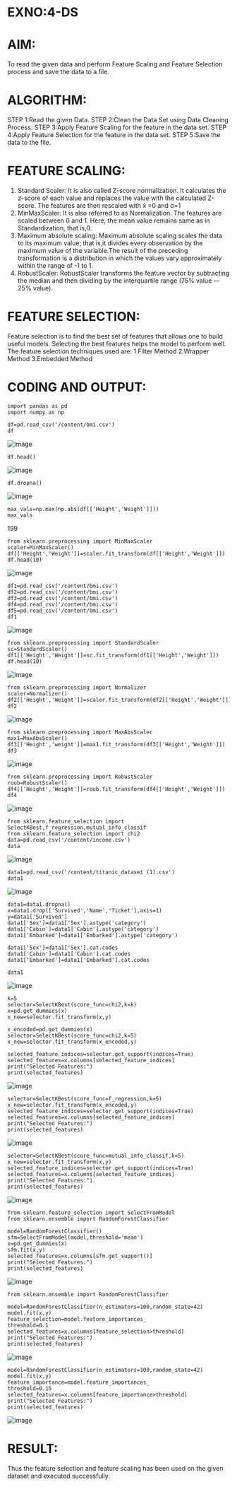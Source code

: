 # EXNO:4-DS
# AIM:
To read the given data and perform Feature Scaling and Feature Selection process and save the
data to a file.

# ALGORITHM:
STEP 1:Read the given Data.
STEP 2:Clean the Data Set using Data Cleaning Process.
STEP 3:Apply Feature Scaling for the feature in the data set.
STEP 4:Apply Feature Selection for the feature in the data set.
STEP 5:Save the data to the file.

# FEATURE SCALING:
1. Standard Scaler: It is also called Z-score normalization. It calculates the z-score of each value and replaces the value with the calculated Z-score. The features are then rescaled with x̄ =0 and σ=1
2. MinMaxScaler: It is also referred to as Normalization. The features are scaled between 0 and 1. Here, the mean value remains same as in Standardization, that is,0.
3. Maximum absolute scaling: Maximum absolute scaling scales the data to its maximum value; that is,it divides every observation by the maximum value of the variable.The result of the preceding transformation is a distribution in which the values vary approximately within the range of -1 to 1.
4. RobustScaler: RobustScaler transforms the feature vector by subtracting the median and then dividing by the interquartile range (75% value — 25% value).

# FEATURE SELECTION:
Feature selection is to find the best set of features that allows one to build useful models. Selecting the best features helps the model to perform well.
The feature selection techniques used are:
1.Filter Method
2.Wrapper Method
3.Embedded Method

# CODING AND OUTPUT:
```
import pandas as pd
import numpy as np
```
```
df=pd.read_csv('/content/bmi.csv')
df
```

![image](https://github.com/user-attachments/assets/f385ef38-4813-4b79-9fc3-c70236d5bd9c)


```
df.head()
```

![image](https://github.com/user-attachments/assets/99288148-e80d-480d-978f-da76b6c7d352)


```
df.dropna()
```
![image](https://github.com/user-attachments/assets/d86047d4-9197-4580-bf99-3753c4a6b628)


```
max_vals=np.max(np.abs(df[['Height','Weight']]))
max_vals
```
199
```
from sklearn.preprocessing import MinMaxScaler
scaler=MinMaxScaler()
df[['Height','Weight']]=scaler.fit_transform(df[['Height','Weight']])
df.head(10)
```

![image](https://github.com/user-attachments/assets/2394f3d4-96c5-4d51-8891-503d23b984e4)


```
df1=pd.read_csv('/content/bmi.csv')
df2=pd.read_csv('/content/bmi.csv')
df3=pd.read_csv('/content/bmi.csv')
df4=pd.read_csv('/content/bmi.csv')
df5=pd.read_csv('/content/bmi.csv')
df1
```

![image](https://github.com/user-attachments/assets/3c88eba3-90b8-4c3f-9555-ccfc8ba760f9)


```
from sklearn.preprocessing import StandardScaler
sc=StandardScaler()
df1[['Height','Weight']]=sc.fit_transform(df1[['Height','Weight']])
df.head(10)
```
![image](https://github.com/user-attachments/assets/42bfe116-828f-4ceb-8be7-7c4e05e26753)


```
from sklearn.preprocessing import Normalizer
scaler=Normalizer()
df2[['Height','Weight']]=scaler.fit_transform(df2[['Height','Weight']])
df2
```

![image](https://github.com/user-attachments/assets/6c26ef3e-079c-488a-b4b1-534795292707)


```
from sklearn.preprocessing import MaxAbsScaler
max1=MaxAbsScaler()
df3[['Height','weight']]=max1.fit_transform(df3[['Height','Weight']])
df3
```
![image](https://github.com/user-attachments/assets/83a19fee-d10b-49bb-baa5-da421a2585c7)


```
from sklearn.preprocessing import RobustScaler
roub=RobustScaler()
df4[['Height','Weight']]=roub.fit_transform(df4[['Height','Weight']])
df4
```

![image](https://github.com/user-attachments/assets/d9384b58-812e-4b02-89d6-1c74e60eb92a)


```
from sklearn.feature_selection import SelectKBest,f_regression,mutual_info_classif
from sklearn.feature_selection import chi2
data=pd.read_csv('/content/income.csv')
data
```

![image](https://github.com/user-attachments/assets/a746855b-fabc-4c88-9abc-cfc759e64587)


```
data1=pd.read_csv('/content/titanic_dataset (1).csv')
data1
```

![image](https://github.com/user-attachments/assets/40be0a5f-d7fc-46d1-8ce8-4e37a8bab56b)




```
data1=data1.dropna()
x=data1.drop(['Survived','Name','Ticket'],axis=1)
y=data1['Survived']
data1['Sex']=data1['Sex'].astype('category')
data1['Cabin']=data1['Cabin'].astype('category')
data1['Embarked']=data1['Embarked'].astype('category')
```
```
data1['Sex']=data1['Sex'].cat.codes
data1['Cabin']=data1['Cabin'].cat.codes
data1['Embarked']=data1['Embarked'].cat.codes
```
```
data1
```

![image](https://github.com/user-attachments/assets/03996577-41bb-4412-b31f-14a9e9c31ae7)



```
k=5
selector=SelectKBest(score_func=chi2,k=k)
x=pd.get_dummies(x)
x_new=selector.fit_transform(x,y)
```
```
x_encoded=pd.get_dummies(x)
selector=SelectKBest(score_func=chi2,k=5)
x_new=selector.fit_transform(x_encoded,y)
```
```
selected_feature_indices=selector.get_support(indices=True)
selected_features=x.columns[selected_feature_indices]
print("Selected Features:")
print(selected_features)
```

![image](https://github.com/user-attachments/assets/d03e6b8e-25f9-4562-85b1-c32261ab1652)


```
selector=SelectKBest(score_func=f_regression,k=5)
x_new=selector.fit_transform(x_encoded,y)
selected_feature_indices=selector.get_support(indices=True)
selected_features=x.columns[selected_feature_indices]
print("Selected Features:")
print(selected_features)
```


![image](https://github.com/user-attachments/assets/42a89e33-d693-4945-b001-e472692a70ee)

```
selector=SelectKBest(score_func=mutual_info_classif,k=5)
x_new=selector.fit_transform(x,y)
selected_feature_indices=selector.get_support(indices=True)
selected_features=x.columns[selected_feature_indices]
print("Selected Features:")
print(selected_features)
```
![image](https://github.com/user-attachments/assets/a5ef2ad2-d54e-460f-956a-d95b9f9e1a7b)


```
from sklearn.feature_selection import SelectFromModel
from sklearn.ensemble import RandomForestClassifier
```
```
model=RandomForestClassifier()
sfm=SelectFromModel(model,threshold='mean')
x=pd.get_dummies(x)
sfm.fit(x,y)
selected_features=x.columns[sfm.get_support()]
print("Selected Features:")
print(selected_features)
```

![image](https://github.com/user-attachments/assets/d024fddb-3894-49c1-8a7b-c512d6f3a22a)


```
from sklearn.ensemble import RandomForestClassifier
```
```
model=RandomForestClassifier(n_estimators=100,random_state=42)
model.fit(x,y)
feature_selection=model.feature_importances_
threshold=0.1
selected_features=x.columns[feature_selection>threshold]
print("Selected Features:")
print(selected_features)
```

![image](https://github.com/user-attachments/assets/4c002a38-2b05-4764-bb85-e12acd17e8fc)


```
model=RandomForestClassifier(n_estimators=100,random_state=42)
model.fit(x,y)
feature_importance=model.feature_importances_
threshold=0.15
selected_features=x.columns[feature_importance>threshold]
print("Selected Features:")
print(selected_features)
```
![image](https://github.com/user-attachments/assets/115b5af5-5ec2-42b3-993f-e81e14e6b70d)




# RESULT:
Thus the feature selection and feature scaling has been used on the given dataset and executed successfully.
